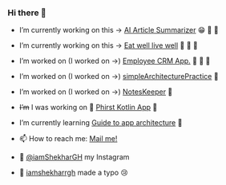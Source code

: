 ### Hi there 👋 

-  I’m currently working on this -> [AI Article Summarizer](https://github.com/iamShekharGH/AI_Article_Summarizer) :grin: :pizza: :tea:
-  I’m currently working on this -> [Eat well live well](https://github.com/iamShekharGH/Eat-Well-Live-Wel) :apple: :doughnut: :bread:
-  I’m worked on (I worked on ->) [Employee CRM App.](https://github.com/iamShekharGH/Employee_crm) :see_no_evil: :hear_no_evil: :speak_no_evil:
-  I’m worked on (I worked on ->) [simpleArchitecturePractice](https://github.com/iamShekharGH/simpleArchitecturePractice) 📖
-  I’m worked on (I worked on ->) [NotesKeeper](https://github.com/iamShekharGH/NotesKeeper) </a>📖

-  ~~I’m~~ I was working on 🌲 [Phirst Kotlin App](https://github.com/iamShekharGH/phirstkotlinandroidaap) 🔭 
-  I’m currently learning [Guide to app architecture](https://developer.android.com/jetpack/guide) 🌱
- 📫    How to reach me: <a href="mailto:shekhargh13@gmail.com">Mail me!</a>
-  :metal:  <a href="https://www.instagram.com/iamshekhargh/">@iamShekharGH</a> my Instagram
-  :guitar:   <a href="https://open.spotify.com/user/iamshekharrgh?si=wD8pUdLRSryN33IMPF-bjQ">iamshekharrgh</a> made a typo :cry:



<!--
**iamShekharGH/iamShekharGH** is a ✨ _special_ ✨ repository because its `README.md` (this file) appears on your GitHub profile.

Here are some ideas to get you started:

- 🔭 I’m currently working on ...
- 🌱 I’m currently learning ...
- 👯 I’m looking to collaborate on ...
- 🤔 I’m looking for help with ...
- 💬 Ask me about ...
- 📫 How to reach me: ...
- 😄 Pronouns: ...
- ⚡ Fun fact: ...
-->
